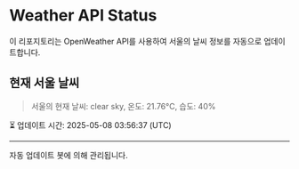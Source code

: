 
# Weather API Status

이 리포지토리는 OpenWeather API를 사용하여 서울의 날씨 정보를 자동으로 업데이트합니다.

## 현재 서울 날씨
> 서울의 현재 날씨: clear sky, 온도: 21.76°C, 습도: 40%

⏳ 업데이트 시간: 2025-05-08 03:56:37 (UTC)

---
자동 업데이트 봇에 의해 관리됩니다.
